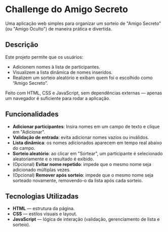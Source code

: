 # Challenge do Amigo Secreto

Uma aplicação web simples para organizar um sorteio de "Amigo Secreto" (ou "Amigo Oculto") de maneira prática e divertida.

##  Descrição

Este projeto permite que os usuários:
- Adicionem nomes à lista de participantes.
- Visualizem a lista dinâmica de nomes inseridos.
- Realizem um sorteio aleatório e exibam quem foi o escolhido como “Amigo Secreto”.

Feito com HTML, CSS e JavaScript, sem dependências externas — apenas um navegador é suficiente para rodar a aplicação.

##  Funcionalidades

- **Adicionar participantes**: Insira nomes em um campo de texto e clique em "Adicionar".
- **Validação de entrada**: evita adicionar nomes vazios ou inválidos.
- **Lista dinâmica**: os nomes adicionados aparecem em tempo real abaixo do campo.
- **Sorteio aleatório**: ao clicar em "Sortear", um participante é selecionado aleatoriamente e o resultado é exibido.
- (Opcional) **Evitar nome repetido**: impede que o mesmo nome seja adicionado múltiplas vezes.
- (Opcional) **Remover após sorteio**: impede que o mesmo nome seja sorteado novamente, removendo-o da lista após cada sorteio.

##  Tecnologias Utilizadas

- **HTML** — estrutura da página.
- **CSS** — estilos visuais e layout.
- **JavaScript** — lógica de interação (validação, gerenciamento de lista e sorteio).
